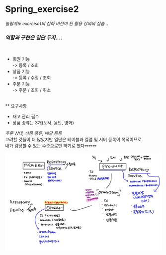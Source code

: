 # Spring_exercise2
<em>놀랍게도 exercise1의 심화 버전이 된 활용 강의의 실습...</em>
<br>
<h3><em>역할과 구현은 일단 두자....</em></h3>

<br>
<ul>
  <li> 회원 기능 </li>
   -> 등록 / 조회
  <li> 상품 기능 </li>
   -> 등록 / 수정 / 조회
  <li> 주문 기능 </li>
   -> 주문 / 조회 / 취소
</ul>

<br>
** 요구사항
<ul>
  <li> 재고 관리 필수 </li>
  <li> 상품 종류는 3개(도서, 음반, 영화) </li>
</ul>

<em>
주문 상태, 상품 종류, 배달 등등
</em>
<br>
고려할 것들이 더 많았지만 일단은 
테이블과 컬럼 및 서버 등록이 목적이므로
<br>
내가 감당할 수 있는 수준으로만 하기로 했다ㅠㅠㅠ


![연습](./image/연습-6.jpg)

